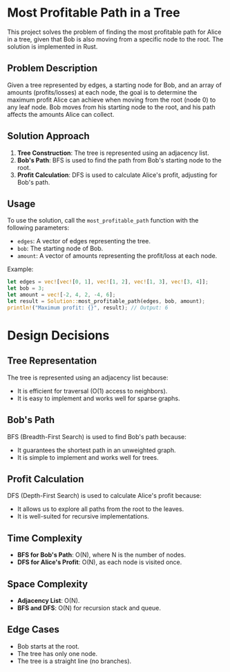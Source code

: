 # Most Profitable Path in a Tree

This project solves the problem of finding the most profitable path for Alice in a tree, given that Bob is also moving from a specific node to the root. The solution is implemented in Rust.

## Problem Description

Given a tree represented by edges, a starting node for Bob, and an array of amounts (profits/losses) at each node, the goal is to determine the maximum profit Alice can achieve when moving from the root (node 0) to any leaf node. Bob moves from his starting node to the root, and his path affects the amounts Alice can collect.

## Solution Approach

1. **Tree Construction**: The tree is represented using an adjacency list.
2. **Bob's Path**: BFS is used to find the path from Bob's starting node to the root.
3. **Profit Calculation**: DFS is used to calculate Alice's profit, adjusting for Bob's path.

## Usage

To use the solution, call the `most_profitable_path` function with the following parameters:

- `edges`: A vector of edges representing the tree.
- `bob`: The starting node of Bob.
- `amount`: A vector of amounts representing the profit/loss at each node.

Example:

```rust
let edges = vec![vec![0, 1], vec![1, 2], vec![1, 3], vec![3, 4]];
let bob = 3;
let amount = vec![-2, 4, 2, -4, 6];
let result = Solution::most_profitable_path(edges, bob, amount);
println!("Maximum profit: {}", result); // Output: 6
```

# Design Decisions

## Tree Representation

The tree is represented using an adjacency list because:

- It is efficient for traversal (O(1) access to neighbors).
- It is easy to implement and works well for sparse graphs.

## Bob's Path

BFS (Breadth-First Search) is used to find Bob's path because:

- It guarantees the shortest path in an unweighted graph.
- It is simple to implement and works well for trees.

## Profit Calculation

DFS (Depth-First Search) is used to calculate Alice's profit because:

- It allows us to explore all paths from the root to the leaves.
- It is well-suited for recursive implementations.

## Time Complexity

- **BFS for Bob's Path**: O(N), where N is the number of nodes.
- **DFS for Alice's Profit**: O(N), as each node is visited once.

## Space Complexity

- **Adjacency List**: O(N).
- **BFS and DFS**: O(N) for recursion stack and queue.

## Edge Cases

- Bob starts at the root.
- The tree has only one node.
- The tree is a straight line (no branches).
